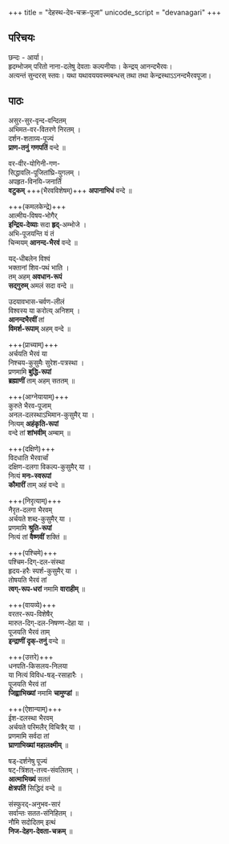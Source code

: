 +++
title = "देहस्थ-देव-चक्र-पूजा"
unicode_script = "devanagari"
+++

## परिचयः
छन्दः - आर्या।  
हृदम्भोजम् परितो नाना-दलेषु देवताः कल्पनीयाः। केन्द्रय् आनन्दभैरवः।  
अत्यन्तं सुन्दरस् स्तवः। यथा यथावययवस्मबन्धस् तथा तथा केन्द्रस्थाऽऽनन्दभैरवपूजा।

## पाठः
असुर-सुर-वृन्द-वन्दितम्  
अभिमत-वर-वितरणे निरतम् ।  
दर्शन-शताग्र्य-पूज्यं  
**प्राण-तनुं** **गणपतिं** वन्दे ॥

वर-वीर-योगिनी-गण-  
सिद्धावलि-पूजितांघ्रि-युगलम् ।  
अपहृत-विनयि-जनार्तिं  
**वटुकम्** +++(भैरवविशेषम्)+++ **अपानाभिधं** वन्दे ॥

+++(कमलकेन्द्रे)+++  
आत्मीय-विषय-भोगैर्   
**इन्द्रिय-देव्याः** सदा **हृद्**-अम्भोजे ।  
अभि-पूजयन्ति यं तं  
चिन्मयम् **आनन्द-भैरवं** वन्दे ॥

यद्-धीबलेन विश्वं  
भक्तानां शिव-पथं भाति ।  
तम् अहम् **अवधान-रूपं**  
**सद्गुरुम्** अमलं सदा वन्दे ॥

उदयावभास-चर्वण-लीलं  
विश्वस्य या करोत्य् अनिशम् ।  
**आनन्दभैरवीं** तां  
**विमर्श-रूपाम्** अहम् वन्दे ॥

+++(प्राच्याम्)+++  
अर्चयति भैरवं या  
निश्चय-कुसुमैः सुरेश-पत्रस्था ।  
प्रणमामि **बुद्धि-रूपां**  
**ब्रह्माणीं** ताम् अहम् सततम् ॥

+++(आग्नेयायाम्)+++  
कुरुते भैरव-पूजाम्  
अनल-दलस्थाऽभिमान-कुसुमैर् या ।  
नित्यम् **अहंकृति-रूपां**  
वन्दे तां **शांभवीम्** अम्बाम् ॥

+++(दक्षिणे)+++  
विदधाति भैरवार्चां  
दक्षिण-दलगा विकल्प-कुसुमैर् या ।  
नित्यं **मनः-स्वरूपां**  
**कौमारीं** ताम् अहं वन्दे ॥

+++(निरृत्याम्)+++  
नैरृत-दलगा भैरवम्  
अर्चयते शब्द-कुसुमैर् या ।  
प्रणमामि **श्रुति-रूपां**  
नित्यं तां **वैष्णवीं** शक्तिं ॥

+++(पश्चिमे)+++  
पश्चिम-दिग्-दल-संस्था  
हृदय-हरैः स्पर्श-कुसुमैर् या ।  
तोषयति भैरवं तां  
**त्वग्-रूप-धरां** नमामि **वाराहीम्** ॥

+++(वायव्ये)+++  
वरतर-रूप-विशेषैर्  
मारुत-दिग्-दल-निषण्ण-देहा या ।  
पूजयति भैरवं ताम्  
**इन्द्राणीं** **दृक्-तनुं** वन्दे ॥

+++(उत्तरे)+++  
धनपति-किसलय-निलया  
या नित्यं विविध-षड्-रसाहारैः ।  
पूजयति भैरवं तां  
**जिह्वाभिख्यां** नमामि **चामुण्डां** ॥

+++(ऐशान्याम्)+++  
ईश-दलस्था भैरवम्  
अर्चयते परिमलैर् विचित्रैर् या ।  
प्रणमामि सर्वदा तां  
**घ्राणाभिख्यां महालक्ष्मीम्** ॥

षड्-दर्शनेषु पूज्यं  
षट्-त्रिंशत्-तत्त्व-संवलितम् ।  
**आत्माभिख्यं** सततं  
**क्षेत्रपतिं** सिद्धिदं वन्दे ॥

संस्फुरद्-अनुभव-सारं  
सर्वान्तः सतत-संनिहितम् ।  
नौमि सदोदितम् इत्थं  
**निज-देहग-देवता-चक्रम्** ॥
